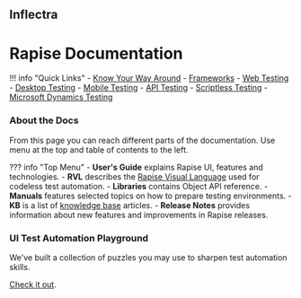 ## Inflectra
# Rapise Documentation

!!! info "Quick Links"
    - [Know Your Way Around](/Intro/orientation/)
    - [Frameworks](./Guide/Frameworks/frameworks.md)
    - [Web Testing](/web/)
    - [Desktop Testing](/desktop/)
    - [Mobile Testing](/mobile/)
    - [API Testing](/api/)
    - [Scriptless Testing](/codeless/)
    - [Microsoft Dynamics Testing](/dynamics/)

### About the Docs

From this page you can reach different parts of the documentation. Use menu at the top and table of contents to the left.

??? info "Top Menu"
    - **User's Guide** explains Rapise UI, features and technologies.
    - **RVL** describes the [Rapise Visual Language](/Guide/visual_language/) used for codeless test automation.
    - **Libraries** contains Object API reference.
    - **Manuals** features selected topics on how to prepare testing environments.
    - **KB** is a list of [knowledge base](/Manuals/kb/) articles.
    - **Release Notes** provides information about new features and improvements in Rapise releases.

### UI Test Automation Playground

We've built a collection of puzzles you may use to sharpen test automation skills. 

[Check it out](http://www.uitestingplayground.com/).
